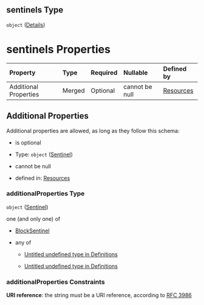 ## sentinels Type

`object` ([Details](resources-resources-properties-resources-properties-sentinels.md))

# sentinels Properties

| Property              | Type   | Required | Nullable       | Defined by                                                                                                                             |
| :-------------------- | :----- | :------- | :------------- | :------------------------------------------------------------------------------------------------------------------------------------- |
| Additional Properties | Merged | Optional | cannot be null | [Resources](definitions-definitions-sentinel.md "undefined#/resources/properties/Resources/properties/sentinels/additionalProperties") |

## Additional Properties

Additional properties are allowed, as long as they follow this schema:



*   is optional

*   Type: `object` ([Sentinel](definitions-definitions-sentinel.md))

*   cannot be null

*   defined in: [Resources](definitions-definitions-sentinel.md "undefined#/resources/properties/Resources/properties/sentinels/additionalProperties")

### additionalProperties Type

`object` ([Sentinel](definitions-definitions-sentinel.md))

one (and only one) of

*   [BlockSentinel](definitions-definitions-blocksentinel.md "check type definition")

*   any of

    *   [Untitled undefined type in Definitions](definitions-definitions-fortasentinel-anyof-0.md "check type definition")

    *   [Untitled undefined type in Definitions](definitions-definitions-fortasentinel-anyof-1.md "check type definition")

### additionalProperties Constraints

**URI reference**: the string must be a URI reference, according to [RFC 3986](https://tools.ietf.org/html/rfc3986 "check the specification")
